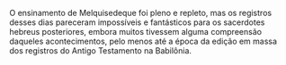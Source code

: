 ﻿O ensinamento de Melquisedeque foi pleno e repleto, mas os registros desses dias pareceram impossíveis e fantásticos para os sacerdotes hebreus posteriores, embora muitos tivessem alguma compreensão daqueles acontecimentos, pelo menos até a época da edição em massa dos registros do Antigo Testamento na Babilônia.
